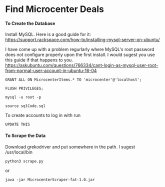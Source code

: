 # Find Microcenter Deals
#### To Create the Database
Install MySQL. Here is a good guide for it:
https://support.rackspace.com/how-to/installing-mysql-server-on-ubuntu/

I have come up with a problem regurlarly where MySQL's root password does not configure properly upon the first install. I would sugest you use this guide if that happens to you. https://askubuntu.com/questions/766334/cant-login-as-mysql-user-root-from-normal-user-account-in-ubuntu-16-04

```
GRANT ALL ON MicrocenterItems.* TO 'microcenter'@'localhost';
```
```
FLUSH PRIVILEGES;
```
```
mysql -u root -p
```
```
source sqlCode.sql
```
To create accounts to log in with run
```
UPDATE THIS
```
#### To Scrape the Data 
Download grekodriver and put somewhere in the path. I sugest /usr/local/bin
```
python3 scrape.py
```
or
```
java -jar MicrocenterScraper-fat-1.0.jar
```